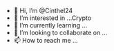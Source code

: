 - 👋 Hi, I’m @Cinthel24
- 👀 I’m interested in ...Crypto
- 🌱 I’m currently learning ...
- 💞️ I’m looking to collaborate on ...
- 📫 How to reach me ...

<!---
Cinthel24/Cinthel24 is a ✨ special ✨ repository because its `README.md` (this file) appears on your GitHub profile.
You can click the Preview link to take a look at your changes.
--->
